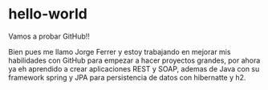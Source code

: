 # hello-world
Vamos a probar GitHub!!

Bien pues me llamo Jorge Ferrer y estoy trabajando en mejorar mis habilidades con GitHub para empezar a hacer proyectos grandes, por ahora ya eh aprendido a crear aplicaciones REST y SOAP, ademas de Java con su framework spring y JPA para persistencia de datos con hibernatte y h2.
